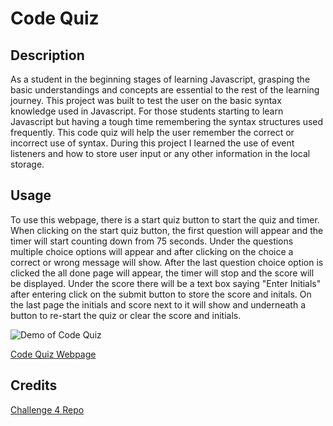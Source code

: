 # Code Quiz

## Description

As a student in the beginning stages of learning Javascript, grasping the basic understandings and concepts are essential to the rest of the learning journey. This project was built to test the user on the basic syntax knowledge used in Javascript. For those students starting to learn Javascript but having a tough time remembering the syntax structures used frequently. This code quiz will help the user remember the correct or incorrect use of syntax. During this project I learned the use of event listeners and how to store user input or any other information in the local storage.




## Usage

To use this webpage, there is a start quiz button to start the quiz and timer. 
When clicking on the start quiz button, the first question will appear and the timer will start counting down from 75 seconds. Under the questions multiple choice options will appear and after clicking on the choice a correct or wrong message will show. After the last question choice option is clicked the all done page will appear, the timer will stop and the score will be displayed. Under the score there will be a text box saying "Enter Initials" after entering click on the submit button to store the score and initals. On the last page the initials and score next to it will show and underneath a button to re-start the quiz or clear the score and initials. 


![Demo of Code Quiz](./imgs/Javascript_Password_Generator_Demo.gif)

[Code Quiz Webpage](https://k-pineda.github.io/Code_Quiz/)

## Credits

[Challenge 4 Repo](https://github.com/k-pineda/Code_Quiz.git)
